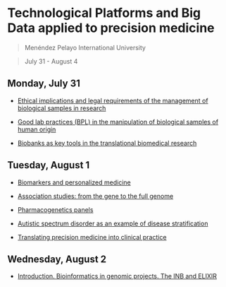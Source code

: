 # Technological Platforms and Big Data applied to precision medicine

> Menéndez Pelayo International University

> July 31 - August 4


## Monday, July 31

- [Ethical implications and legal requirements of the management of biological samples in research](01_ethical_implications.md)

- [Good lab practices (BPL) in the manipulation of biological samples of human origin](02_good_lab_practices.md)

- [Biobanks as key tools in the translational biomedical research](03_translational_biobanks.md)

## Tuesday, August 1

- [Biomarkers and personalized medicine](04_biomarkers.md)

- [Association studies: from the gene to the full genome](05_association_studies.md)

- [Pharmacogenetics panels](06_pharmacogenetics_panels.md)

- [Autistic spectrum disorder as an example of disease stratification](07_autistic.md)

- [Translating precision medicine into clinical practice](08_translating_precision.md)

## Wednesday, August 2

- [Introduction. Bioinformatics in genomic projects. The INB and ELIXIR](09_bioinfromatics_projects.md)
